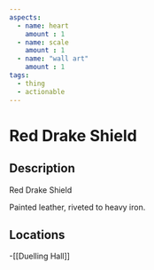 ```yaml
---
aspects: 
  - name: heart
    amount : 1
  - name: scale
    amount : 1
  - name: "wall art"
    amount : 1
tags:
  - thing
  - actionable
---
```


# Red Drake Shield

## Description
Red Drake Shield

Painted leather, riveted to heavy iron.
## Locations
-[[Duelling Hall]]
